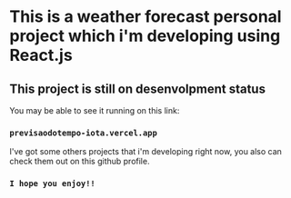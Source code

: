 # This is a weather forecast personal project which i'm developing using React.js

## This project is still on desenvolpment status

You may be able to see it running on this link:

### `previsaodotempo-iota.vercel.app`

I've got some others projects that i'm developing right now,
you also can check them out on this github profile.

### `I hope you enjoy!!`
